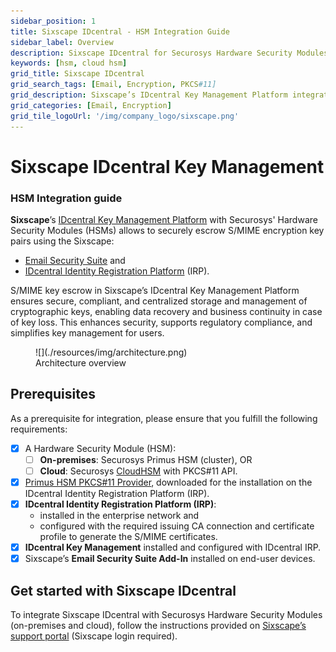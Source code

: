 ```yaml
---
sidebar_position: 1
title: Sixscape IDcentral - HSM Integration Guide
sidebar_label: Overview
description: Sixscape IDcentral for Securosys Hardware Security Modules (HSMs)
keywords: [hsm, cloud hsm]
grid_title: Sixscape IDcentral
grid_search_tags: [Email, Encryption, PKCS#11]
grid_description: Sixscape’s IDcentral Key Management Platform integrates with Securosys CloudHSM to securely manage and escrow S/MIME encryption keys, ensuring compliance, data recovery, and streamlined key management.
grid_categories: [Email, Encryption]
grid_tile_logoUrl: '/img/company_logo/sixscape.png'
---
```


# Sixscape IDcentral Key Management
### HSM Integration guide

**Sixscape**’s [IDcentral Key Management Platform](https://sixscape.com/products/irp/) with Securosys' Hardware Security Modules (HSMs) allows to securely escrow S/MIME encryption key pairs using the Sixscape:
- [Email Security Suite](https://sixscape.com/products/emailsecuritysuite/) and
- [IDcentral Identity Registration Platform](https://sixscape.com/products/irp/) (IRP).

S/MIME key escrow in Sixscape’s IDcentral Key Management Platform ensures secure, compliant, and centralized storage and management of cryptographic keys, enabling data recovery and business continuity in case of key loss. This enhances security, supports regulatory compliance, and simplifies key management for users.

<figure className="image">
  ![](./resources/img/architecture.png)
  <figcaption>Architecture overview</figcaption>
</figure>

## Prerequisites

As a prerequisite for integration, please ensure that you fulfill the following requirements:

- [x] A Hardware Security Module (HSM):
  - [ ] **On-premises**: Securosys Primus HSM (cluster), OR
  - [ ] **Cloud**: Securosys [CloudHSM](/cloudhsm/overview/) with PKCS#11 API.
- [x] [Primus HSM PKCS#11 Provider](/pkcs/overview), downloaded for the installation on the IDcentral Identity Registration Platform (IRP).
- [x] **IDcentral Identity Registration Platform (IRP)**:
  - installed in the enterprise network and
  - configured with the required issuing CA connection and certificate profile to generate the S/MIME certificates.
- [x] **IDcentral Key Management** installed and configured with IDcentral IRP.
- [x] Sixscape’s **Email Security Suite Add-In** installed on end-user devices.

## Get started with Sixscape IDcentral

To integrate Sixscape IDcentral with Securosys Hardware Security Modules (on-premises and cloud), follow the instructions provided on [Sixscape’s support portal](https://support.sixscape.com/portal/en/kb/articles/securosys-escrow) (Sixscape login required).